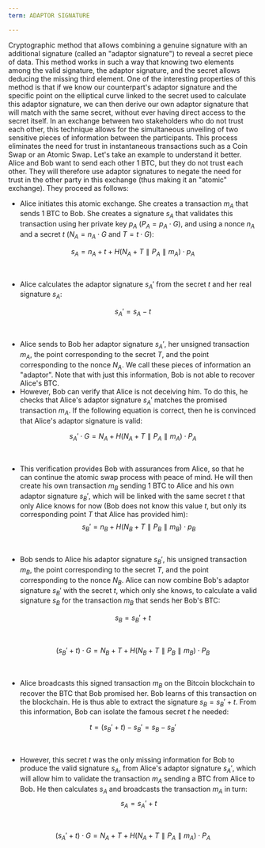 ```yaml
---
term: ADAPTOR SIGNATURE

---
```

Cryptographic method that allows combining a genuine signature with an additional signature (called an "adaptor signature") to reveal a secret piece of data. This method works in such a way that knowing two elements among the valid signature, the adaptor signature, and the secret allows deducing the missing third element. One of the interesting properties of this method is that if we know our counterpart's adaptor signature and the specific point on the elliptical curve linked to the secret used to calculate this adaptor signature, we can then derive our own adaptor signature that will match with the same secret, without ever having direct access to the secret itself. In an exchange between two stakeholders who do not trust each other, this technique allows for the simultaneous unveiling of two sensitive pieces of information between the participants. This process eliminates the need for trust in instantaneous transactions such as a Coin Swap or an Atomic Swap. Let's take an example to understand it better. Alice and Bob want to send each other 1 BTC, but they do not trust each other. They will therefore use adaptor signatures to negate the need for trust in the other party in this exchange (thus making it an "atomic" exchange). They proceed as follows:


- Alice initiates this atomic exchange. She creates a transaction $m_A$ that sends 1 BTC to Bob. She creates a signature $s_A$ that validates this transaction using her private key $p_A$ ($P_A = p_A \cdot G$), and using a nonce $n_A$ and a secret $t$ ($N_A = n_A \cdot G$ and $T = t \cdot G$):

$$s_A = n_A + t + H(N_A + T \parallel P_A \parallel m_A) \cdot p_A$$

&nbsp;


- Alice calculates the adaptor signature $s_A'$ from the secret $t$ and her real signature $s_A$:

$$s_A' = s_A - t$$

&nbsp;


- Alice sends to Bob her adaptor signature $s_A'$, her unsigned transaction $m_A$, the point corresponding to the secret $T$, and the point corresponding to the nonce $N_A$. We call these pieces of information an "adaptor". Note that with just this information, Bob is not able to recover Alice's BTC.
- However, Bob can verify that Alice is not deceiving him. To do this, he checks that Alice's adaptor signature $s_A'$ matches the promised transaction $m_A$. If the following equation is correct, then he is convinced that Alice's adaptor signature is valid:

$$s_A' \cdot G = N_A + H(N_A + T \parallel P_A \parallel m_A) \cdot P_A$$

&nbsp;


- This verification provides Bob with assurances from Alice, so that he can continue the atomic swap process with peace of mind. He will then create his own transaction $m_B$ sending 1 BTC to Alice and his own adaptor signature $s_B'$, which will be linked with the same secret $t$ that only Alice knows for now (Bob does not know this value $t$, but only its corresponding point $T$ that Alice has provided him): $$s_B' = n_B + H(N_B + T \parallel P_B \parallel m_B) \cdot p_B$$

&nbsp;


- Bob sends to Alice his adaptor signature $s_B'$, his unsigned transaction $m_B$, the point corresponding to the secret $T$, and the point corresponding to the nonce $N_B$. Alice can now combine Bob's adaptor signature $s_B'$ with the secret $t$, which only she knows, to calculate a valid signature $s_B$ for the transaction $m_B$ that sends her Bob's BTC:

$$s_B = s_B' + t$$

&nbsp;

$$(s_B' + t) \cdot G = N_B + T + H(N_B + T \parallel P_B \parallel m_B) \cdot P_B$$

&nbsp;


- Alice broadcasts this signed transaction $m_B$ on the Bitcoin blockchain to recover the BTC that Bob promised her. Bob learns of this transaction on the blockchain. He is thus able to extract the signature $s_B = s_B' + t$. From this information, Bob can isolate the famous secret $t$ he needed:

$$t = (s_B' + t) - s_B' = s_B - s_B'$$

&nbsp;


- However, this secret $t$ was the only missing information for Bob to produce the valid signature $s_A$, from Alice's adaptor signature $s_A'$, which will allow him to validate the transaction $m_A$ sending a BTC from Alice to Bob. He then calculates $s_A$ and broadcasts the transaction $m_A$ in turn: $$s_A = s_A' + t$$

&nbsp;

$$(s_A' + t) \cdot G = N_A + T + H(N_A + T \parallel P_A \parallel m_A) \cdot P_A$$